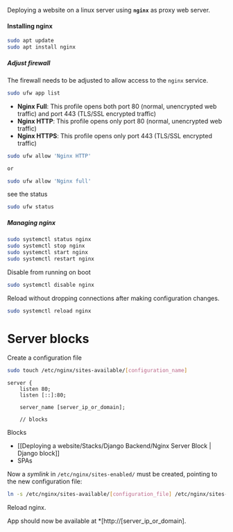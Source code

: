 Deploying a website on a linux server using **`nginx`** as proxy web server.

####  Installing nginx

```bash
sudo apt update
sudo apt install nginx
```

##### Adjust firewall

The firewall needs to be adjusted to allow access to the `nginx` service.
```bash
sudo ufw app list
```
-   **Nginx Full**: This profile opens both port 80 (normal, unencrypted web traffic) and port 443 (TLS/SSL encrypted traffic)
-   **Nginx HTTP**: This profile opens only port 80 (normal, unencrypted web traffic)
-   **Nginx HTTPS**: This profile opens only port 443 (TLS/SSL encrypted traffic)
```bash
sudo ufw allow 'Nginx HTTP'

or 

sudo ufw allow 'Nginx full'
```

see the status
```bash
sudo ufw status
```

##### Managing nginx
```bash
sudo systemctl status nginx
sudo systemctl stop nginx
sudo systemctl start nginx
sudo systemctl restart nginx
```

Disable from running on boot
```bash
sudo systemctl disable nginx
```

Reload without dropping connections after making configuration changes.
```bash
sudo systemctl reload nginx
```

# Server blocks

Create a configuration file
```bash
sudo touch /etc/nginx/sites-available/[configuration_name]
```

```
server {
	listen 80;
	listen [::]:80;

	server_name [server_ip_or_domain];

	// blocks

```

Blocks
- [[Deploying a website/Stacks/Django Backend/Nginx Server Block | Django block]]
- SPAs

Now a *symlink* in `/etc/nginx/sites-enabled/` must be created, pointing to the new configuration file:
```bash
ln -s /etc/nginx/sites-available/[configuration_file] /etc/nginx/sites-enabled/
```

Reload nginx.

App should now be available at *[http://[server_ip_or_domain].